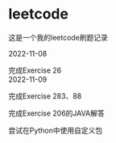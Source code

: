 # leetcode
这是一个我的leetcode刷题记录

2022-11-08

完成Exercise 26
<br/>
2022-11-09

完成Exercise 283、88

完成Exercise 206的JAVA解答

尝试在Python中使用自定义包
